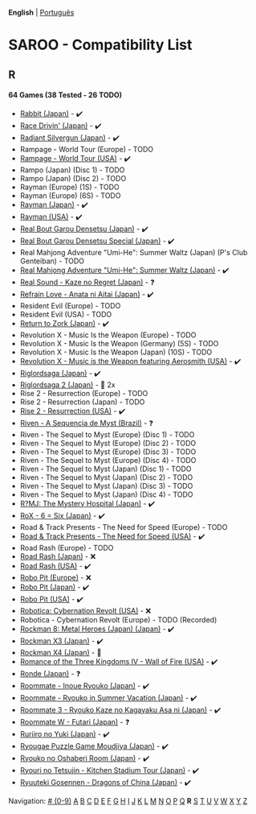 **English** | [Português](../pt-br/R.md)

# SAROO - Compatibility List

## R

#### 64 Games (38 Tested - 26 TODO)

- [Rabbit (Japan)](../../../Regions/Retails/Japan/T-10610G/01/README.md) - :heavy_check_mark:
- [Race Drivin' (Japan)](../../../Regions/Retails/Japan/T-4802G/01/README.md) - :heavy_check_mark:
- [Radiant Silvergun (Japan)](../../../Regions/Retails/Japan/T-32902G/01/README.md) - :heavy_check_mark:
- Rampage - World Tour (Europe) - TODO
- [Rampage - World Tour (USA)](../../../Regions/Retails/USA/T-9708H/01/README.md) - :heavy_check_mark:
- Rampo (Japan) (Disc 1) - TODO
- Rampo (Japan) (Disc 2) - TODO
- Rayman (Europe) (1S) - TODO
- Rayman (Europe) (6S) - TODO
- [Rayman (Japan)](../../../Regions/Retails/Japan/T-17701G/01/README.md) - :heavy_check_mark:
- [Rayman (USA)](../../../Regions/Retails/USA/T-17701G/01/README.md) - :heavy_check_mark:
- [Real Bout Garou Densetsu (Japan)](../../../Regions/Retails/Japan/T-3105G/01/README.md) - :heavy_check_mark:
- [Real Bout Garou Densetsu Special (Japan)](../../../Regions/Retails/Japan/T-3119G/01/README.md) - :heavy_check_mark:
- Real Mahjong Adventure "Umi-He": Summer Waltz (Japan) (P's Club Genteiban) - TODO
- [Real Mahjong Adventure "Umi-He": Summer Waltz (Japan)](../../../Regions/Retails/Japan/T-16511G/01/README.md) - :heavy_check_mark:
- [Real Sound - Kaze no Regret (Japan)](../../../Regions/Retails/Japan/T-30002G/01/README.md) - :question:
- [Refrain Love - Anata ni Aitai (Japan)](../../../Regions/Retails/Japan/T-5308G/01/README.md) - :heavy_check_mark:
- Resident Evil (Europe) - TODO
- Resident Evil (USA) - TODO
- [Return to Zork (Japan)](../../../Regions/Retails/Japan/T-23401G/01/README.md) - :heavy_check_mark:
- Revolution X - Music Is the Weapon (Europe) - TODO
- Revolution X - Music Is the Weapon (Germany) (5S) - TODO
- Revolution X - Music Is the Weapon (Japan) (10S) - TODO
- [Revolution X - Music is the Weapon featuring Aerosmith (USA)](../../../Regions/Retails/USA/T-8107H/01/README.md) - :heavy_check_mark:
- [Riglordsaga (Japan)](../../../Regions/Retails/Japan/GS-9021/01/README.md) - :heavy_check_mark:
- [Riglordsaga 2 (Japan)](../../../Regions/Retails/Japan/GS-9084/README.md) - :minidisc: 2x
- Rise 2 - Resurrection (Europe) - TODO
- Rise 2 - Resurrection (Japan) - TODO
- [Rise 2 - Resurrection (USA)](../../../Regions/Retails/USA/T-8114-H/01/README.md) - :heavy_check_mark:
- [Riven - A Sequencia de Myst (Brazil)](../../../Regions/Retails/Brazil/MK-8180145/01/README.md) - :question:
- Riven - The Sequel to Myst (Europe) (Disc 1) - TODO
- Riven - The Sequel to Myst (Europe) (Disc 2) - TODO
- Riven - The Sequel to Myst (Europe) (Disc 3) - TODO
- Riven - The Sequel to Myst (Europe) (Disc 4) - TODO
- Riven - The Sequel to Myst (Japan) (Disc 1) - TODO
- Riven - The Sequel to Myst (Japan) (Disc 2) - TODO
- Riven - The Sequel to Myst (Japan) (Disc 3) - TODO
- Riven - The Sequel to Myst (Japan) (Disc 4) - TODO
- [R?MJ: The Mystery Hospital (Japan)](../../../Regions/Retails/Japan/T-13322G/01/README.md) - :heavy_check_mark:
- [RoX - 6 = Six (Japan)](../../../Regions/Retails/Japan/T-16612G/01/README.md) - :heavy_check_mark:
- Road & Track Presents - The Need for Speed (Europe) - TODO
- [Road & Track Presents - The Need for Speed (USA)](../../../Regions/Retails/USA/T-5009H/01/README.md) - :heavy_check_mark:
- Road Rash (Europe) - TODO
- [Road Rash (Japan)](../../../Regions/Retails/Japan/T-10609G/01/README.md) - :x:
- [Road Rash (USA)](../../../Regions/Retails/USA/T-5008H/01/README.md) - :heavy_check_mark:
- [Robo Pit (Europe)](../../../Regions/Retails/Europe/T-10002H50/01/README.md) - :x:
- [Robo Pit (Japan)](../../../Regions/Retails/Japan/T-16603G/01/README.md) - :heavy_check_mark:
- [Robo Pit (USA)](../../../Regions/Retails/USA/T-10002H/01/README.md) - :heavy_check_mark:
- [Robotica: Cybernation Revolt (USA)](../../../Regions/Retails/USA/T-8104H/01/README.md) - :x:
- Robotica - Cybernation Revolt (Europe) - TODO (Recorded)
- [Rockman 8: Metal Heroes (Japan) (Japan)](../../../Regions/Retails/Japan/T-1214G/01/README.md) - :heavy_check_mark:
- [Rockman X3 (Japan)](../../../Regions/Retails/Japan/T-1210G/01/README.md) - :heavy_check_mark:
- [Rockman X4 (Japan)](../../../Regions/Retails/Japan/T-1221G/01/README.md) - :100:
- [Romance of the Three Kingdoms IV - Wall of Fire (USA)](../../../Regions/Retails/USA/T-7601H/01/README.md) - :heavy_check_mark:
- [Ronde (Japan)](../../../Regions/Retails/Japan/T-14415G/01/README.md) - :question:
- [Roommate - Inoue Ryouko (Japan)](../../../Regions/Retails/Japan/T-19502G/01/README.md) - :heavy_check_mark:
- [Roommate - Ryouko in Summer Vacation (Japan)](../../../Regions/Retails/Japan/T-19504G/01/README.md) - :heavy_check_mark:
- [Roommate 3 - Ryouko Kaze no Kagayaku Asa ni (Japan)](../../../Regions/Retails/Japan/T-19507G/01/README.md) - :heavy_check_mark:
- [Roommate W - Futari (Japan)](../../../Regions/Retails/Japan/T-19508G/01/README.md) - :question:
- [Ruriiro no Yuki (Japan)](../../../Regions/Retails/Japan/T-19722G/01/README.md) - :heavy_check_mark:
- [Ryougae Puzzle Game Moudjiya (Japan)](../../../Regions/Retails/Japan/T-7010G/01/README.md) - :heavy_check_mark:
- [Ryouko no Oshaberi Room (Japan)](../../../Regions/Retails/Japan/T-19509G/01/README.md) - :heavy_check_mark:
- [Ryouri no Tetsujin - Kitchen Stadium Tour (Japan)](../../../Regions/Retails/Japan/T-21702G/01/README.md) - :heavy_check_mark:
- [Ryuuteki Gosennen - Dragons of China (Japan)](../../../Regions/Retails/Japan/T-15025G/01/README.md) - :heavy_check_mark:

Navigation:
[# (0-9)](./09.md) [A](./A.md) [B](./B.md) [C](./C.md) [D](./D.md) [E](./E.md) [F](./F.md) [G](./G.md) [H](./H.md) [I](./I.md) [J](./J.md) [K](./K.md) [L](./L.md) [M](./M.md) [N](./N.md) [O](./O.md) [P](./P.md) [Q](./Q.md) **R** [S](./S.md) [T](./T.md) [U](./U.md) [V](./V.md) [W](./W.md) [X](./X.md) [Y](./Y.md) [Z](./Z.md)

